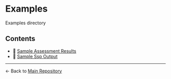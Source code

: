 # Examples

Examples directory

## Contents

- 📄 [Sample Assessment Results](./sample-assessment-results.json)
- 📄 [Sample Ssp Output](./sample-ssp-output.json)

---

← Back to [Main Repository](../../../docs/standards/UNIFIED_STANDARDS.md)
